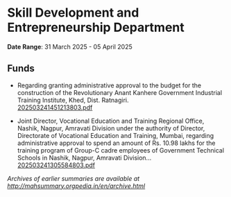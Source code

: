 # Skill Development and Entrepreneurship Department

**Date Range**: 31 March 2025 - 05 April 2025


## Funds
- Regarding granting administrative approval to the budget for the construction of the Revolutionary Anant Kanhere Government Industrial Training Institute, Khed, Dist. Ratnagiri.\
  [202503241451213803.pdf](https://gr.maharashtra.gov.in/Site/Upload/Government%20Resolutions/English/202503241451213803.pdf)

- Joint Director, Vocational Education and Training Regional Office, Nashik, Nagpur, Amravati Division under the authority of Director, Directorate of Vocational Education and Training, Mumbai, regarding administrative approval to spend an amount of Rs. 10.98 lakhs for the training program of Group-C cadre employees of Government Technical Schools in Nashik, Nagpur, Amravati Division...\
  [202503241305584803.pdf](https://gr.maharashtra.gov.in/Site/Upload/Government%20Resolutions/English/202503241305584803.pdf)


*Archives of earlier summaries are available at http://mahsummary.orgpedia.in/en/archive.html*